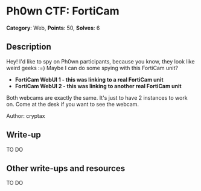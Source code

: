 # Ph0wn CTF: FortiCam

**Category**: Web, **Points**: 50, **Solves**: 6

## Description

Hey! I'd like to spy on Ph0wn participants, because you know, they look like weird geeks :=)
Maybe I can do some spying with this FortiCam unit?

- **FortiCam WebUI 1 - this was linking to a real FortiCam unit**
- **FortiCam WebUI 2 - this was linking to another real FortiCam unit**

Both webcams are exactly the same. It's just to have 2 instances to work on.
Come at the desk if you want to see the webcam.

Author: cryptax

## Write-up

TO DO

## Other write-ups and resources

TO DO
